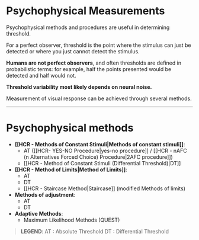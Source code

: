 # Psychophysical Measurements
Psychophysical methods and procedures are useful in determining threshold.

For a perfect observer, threshold is the point where the stimulus can just be detected or where you just cannot detect the stimulus.

**Humans are not perfect observers**, and often thresholds are defined in probabilistic terms: for example, half the points presented would be detected and half would not.

**Threshold variability most likely depends on neural noise.**

Measurement of visual response can be achieved through several methods.

---
# Psychophysical methods
- **[[HCR - Methods of Constant Stimuli|Methods of constant stimuli]]**:
	- AT ([[HCR- YES-NO Procedure|yes-no procedure]] / [[HCR - nAFC (n Alternatives Forced Choice) Procedure|2AFC procedure]])
	- [[HCR - Method of Constant Stimuli (Differential Threshold)|DT]]
- **[[HCR - Method of Limits|Method of Limits]]**:
	- AT
	- DT
	- [[HCR - Staircase Method|Staircase]] (modified Methods of limits)
- **Methods of adjustment**:
	- AT
	- DT
- **Adaptive Methods**:
	- Maximum Likelihood Methods (QUEST)

> **LEGEND**:
> AT : Absolute Threshold
> DT : Differential Threshold
